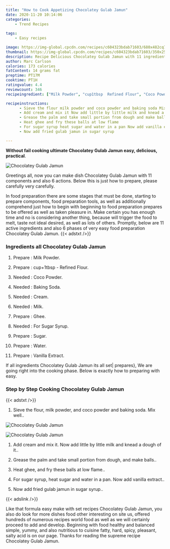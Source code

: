 ```yaml
---
title: "How to Cook Appetizing Chocolatey Gulab Jamun"
date: 2020-11-20 10:14:06
categories:
    - Trend Recipes
    
tags:
    - Easy recipes

image: https://img-global.cpcdn.com/recipes/c604323bdab71603/680x482cq70/chocolatey-gulab-jamun-recipe-main-photo.jpg
thumbnail: https://img-global.cpcdn.com/recipes/c604323bdab71603/350x250cq70/chocolatey-gulab-jamun-recipe-main-photo.jpg
description: Recipe Delicious Chocolatey Gulab Jamun with 11 ingredients and 6 stages of easy cooking.
author: Marc Carlson
calories: 173 calories
fatContent: 14 grams fat
preptime: PT17M
cooktime: PT1H
ratingvalue: 4.4
reviewcount: 346
recipeingredient: ["Milk Powder", "cup1tbsp  Refined Flour", "Coco Powder", "Baking Soda", "Cream", "Milk", "Ghee", "For Sugar Syrup", "Sugar", "Water", "Vanilla Extract"]

recipeinstructions: 
      - Sieve the flour milk powder and coco powder and baking soda Mix well 
      - Add cream and mix it Now add little by little milk and knead a dough of it 
      - Grease the palm and take small portion from dough and make balls 
      - Heat ghee and fry these balls at low flame 
      - For sugar syrup heat sugar and water in a pan Now add vanilla extract 
      - Now add fried gulab jamun in sugar syrup

---
```




**Without fail cooking ultimate Chocolatey Gulab Jamun easy, delicious, practical**. 


![Chocolatey Gulab Jamun](https://img-global.cpcdn.com/recipes/c604323bdab71603/680x482cq70/chocolatey-gulab-jamun-recipe-main-photo.jpg "Chocolatey Gulab Jamun")




Greetings all, now you can make dish Chocolatey Gulab Jamun with 11 components and also 6 actions. Below this is just how to prepare, please carefully very carefully.

In food preparation there are some stages that must be done, starting to prepare components, food preparation tools, as well as additionally comprehend just how to begin with beginning to food preparation prepares to be offered as well as taken pleasure in. Make certain you has enough time and no is considering another thing, because will trigger the food to melt, taste not ideal desired, as well as lots of others. Promptly, below are 11 active ingredients and also 6 phases of very easy food preparation Chocolatey Gulab Jamun.
{{< adstxt />}}

### Ingredients all Chocolatey Gulab Jamun


1. Prepare  : Milk Powder.

1. Prepare  : cup+1tbsp - Refined Flour.

1. Needed  : Coco Powder.

1. Needed  : Baking Soda.

1. Needed  : Cream.

1. Needed  : Milk.

1. Prepare  : Ghee.

1. Needed  : For Sugar Syrup.

1. Prepare  : Sugar.

1. Prepare  : Water.

1. Prepare  : Vanilla Extract.



If all ingredients Chocolatey Gulab Jamun its all set| prepares}, We are going right into the cooking phase. Below is exactly how to preparing with easy.

### Step by Step Cooking Chocolatey Gulab Jamun

{{< adstxt />}}


1. Sieve the flour, milk powder, and coco powder and baking soda. Mix well..



![Chocolatey Gulab Jamun](https://img-global.cpcdn.com/steps/4d4a7a9c02d75c37/160x128cq70/chocolatey-gulab-jamun-recipe-step-1-photo.jpg" "Chocolatey Gulab Jamun")

![Chocolatey Gulab Jamun](https://img-global.cpcdn.com/steps/86e5e911779d7f41/160x128cq70/chocolatey-gulab-jamun-recipe-step-1-photo.jpg" "Chocolatey Gulab Jamun")



1. Add cream and mix it. Now add little by little milk and knead a dough of it..



1. Grease the palm and take small portion from dough, and make balls..



1. Heat ghee, and fry these balls at low flame..



1. For sugar syrup, heat sugar and water in a pan. Now add vanilla extract..



1. Now add fried gulab jamun in sugar syrup..





{{< adslink />}}

Like that formula easy make with set recipes Chocolatey Gulab Jamun, you also do look for more dishes food other interesting on site us, offered hundreds of numerous recipes world food as well as we will certainly proceed to add and develop. Beginning with food healthy and balanced simple, yummy, and also nutritious to cuisine fatty, hard, spicy, pleasant, salty acid is on our page. Thanks for reading the supreme recipe Chocolatey Gulab Jamun.
